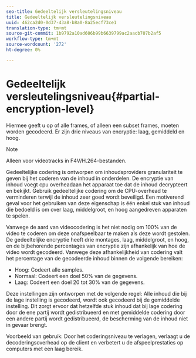 ```yaml
---
seo-title: Gedeeltelijk versleutelingsniveau
title: Gedeeltelijk versleutelingsniveau
uuid: 462ca2d0-0d37-43a8-b8a0-8a25ecf73ce1
translation-type: tm+mt
source-git-commit: 1b9792a10ad606b99b6639799ac2aacb707b2af5
workflow-type: tm+mt
source-wordcount: '272'
ht-degree: 0%

---
```



# Gedeeltelijk versleutelingsniveau{#partial-encryption-level}

Hiermee geeft u op of alle frames, of alleen een subset frames, moeten worden gecodeerd. Er zijn drie niveaus van encryptie: laag, gemiddeld en hoog.

>[!NOTE]
>
>Alleen voor videotracks in F4V/H.264-bestanden.

Gedeeltelijke codering is ontworpen om inhoudsproviders granulariteit te geven bij het coderen van de inhoud in onderdelen. De encryptie van inhoud voegt cpu overheadaan het apparaat toe dat de inhoud decrypteert en bekijkt. Gebruik gedeeltelijke codering om de CPU-overhead te verminderen terwijl de inhoud zeer goed wordt beveiligd. Een motiverend geval voor het gebruiken van deze eigenschap is één enkel stuk van inhoud die bedoeld is om over laag, middelgroot, en hoog aangedreven apparaten te spelen.

Vanwege de aard van videocodering is het niet nodig om 100% van de video te coderen om deze onafspeelbaar te maken als deze wordt gestolen. De gedeeltelijke encryptie heeft drie montages, laag, middelgroot, en hoog, en de bijbehorende percentages van encryptie zijn afhankelijk van hoe de video wordt gecodeerd. Vanwege deze afhankelijkheid van codering valt het percentage van de gecodeerde inhoud binnen de volgende bereiken:

* Hoog: Codeert alle samples.
* Normaal: Codeert een doel 50% van de gegevens.
* Laag: Codeert een doel 20 tot 30% van de gegevens.

Deze instellingen zijn ontworpen met de volgende regel: Alle inhoud die bij de lage instelling is gecodeerd, wordt ook gecodeerd bij de gemiddelde instelling. Dit zorgt ervoor dat hetzelfde stuk inhoud dat bij lage codering door de ene partij wordt gedistribueerd en met gemiddelde codering door een andere partij wordt gedistribueerd, de bescherming van de inhoud niet in gevaar brengt.

Voorbeeld van gebruik: Door het coderingsniveau te verlagen, verlaagt u de decoderingsoverhead op de client en verbetert u de afspeelprestaties op computers met een laag bereik.
